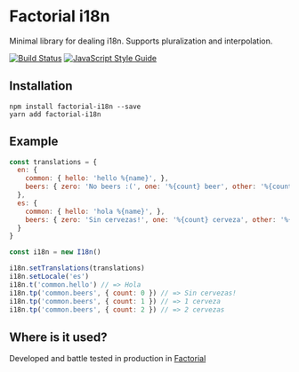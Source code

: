 # Factorial i18n

Minimal library for dealing i18n.
Supports pluralization and interpolation.

[![Build Status](https://travis-ci.org/factorial/factorial-i18n.svg?branch=master)](https://travis-ci.org/factorial/factorial-i18n)
[![JavaScript Style Guide](https://img.shields.io/badge/code_style-standard-brightgreen.svg)](https://standardjs.com)

## Installation

```
npm install factorial-i18n --save
yarn add factorial-i18n
```

## Example

```js
const translations = {
  en: {
    common: { hello: 'hello %{name}', },
    beers: { zero: 'No beers :(', one: '%{count} beer', other: '%{count} beers' }
  },
  es: {
    common: { hello: 'hola %{name}', },
    beers: { zero: 'Sin cervezas!', one: '%{count} cerveza', other: '%{count} cervezas' }
  }
}

const i18n = new I18n()

i18n.setTranslations(translations)
i18n.setLocale('es')
i18n.t('common.hello') // => Hola
i18n.tp('common.beers', { count: 0 }) // => Sin cervezas!
i18n.tp('common.beers', { count: 1 }) // => 1 cerveza
i18n.tp('common.beers', { count: 2 }) // => 2 cervezas
```

## Where is it used?

Developed and battle tested in production in [Factorial](https://factorialhr.com)
